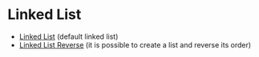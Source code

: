 # Linked List

- [Linked List](linkedList.c) (default linked list)
- [Linked List Reverse](linkedListReverse.c) (it is possible to create a list and reverse its order)

